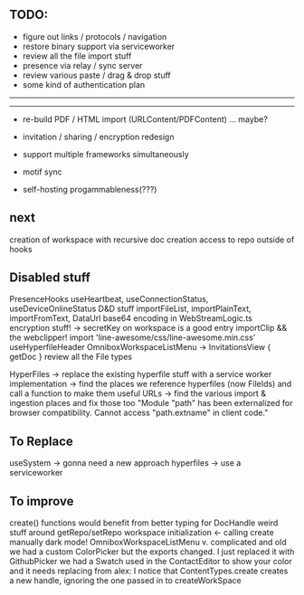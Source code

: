 TODO:
-----

- figure out links / protocols / navigation
- restore binary support via serviceworker
- review all the file import stuff
- presence via relay / sync server
- review various paste / drag & drop stuff
- some kind of authentication plan

----
----

- re-build PDF / HTML import (URLContent/PDFContent) ... maybe?
- invitation / sharing / encryption redesign

- support multiple frameworks simultaneously
- motif sync
- self-hosting progammableness(???)

next
---
creation of workspace with recursive doc creation
access to repo outside of hooks



Disabled stuff
---
PresenceHooks
  useHeartbeat, useConnectionStatus, useDeviceOnlineStatus
D&D stuff
  importFileList, importPlainText, importFromText, DataUrl
base64 encoding in WebStreamLogic.ts
encryption stuff! -> secretKey on workspace is a good entry
importClip && the webclipper!
import 'line-awesome/css/line-awesome.min.css'
useHyperfileHeader
OmniboxWorkspaceListMenu -> InvitationsView { getDoc }
review all the File types

HyperFiles
 -> replace the existing hyperfile stuff with a service worker implementation
 -> find the places we reference hyperfiles (now FileIds) and call a function to make them useful URLs
 -> find the various import & ingestion places and fix those too
"Module "path" has been externalized for browser compatibility. Cannot access "path.extname" in client code."

To Replace
---
useSystem -> gonna need a new approach
hyperfiles -> use a serviceworker

To improve
----
create() functions would benefit from better typing for DocHandle
weird stuff around getRepo/setRepo
workspace initialization <- calling create manually
dark mode!
OmniboxWorkspaceListMenu v. complicated and old
we had a custom ColorPicker but the exports changed. I just replaced it with GithubPicker
we had a Swatch used in the ContactEditor to show your color and it needs replacing
from alex: I notice that ContentTypes.create creates a new handle, ignoring the one passed in to createWorkSpace